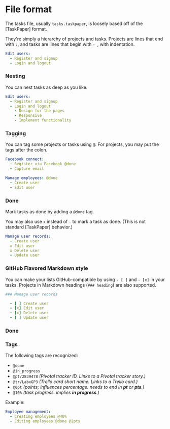 File format
===========

The tasks file, usually `tasks.taskpaper`, is loosely based off of the [TaskPaper] format. 

They're simply a hierarchy of projects and tasks. Projects are lines that end with `:`, and tasks are lines that begin with `- `, with indentation.

``` yaml
Edit users:
  - Register and signup
  - Login and logout
```

### Nesting

You can nest tasks as deep as you like.

``` yaml
Edit users:
  - Register and signup
  - Login and logout
    - Design for the pages
    - Responsive
    - Implement functionality
```

### Tagging

You can tag some projects or tasks using `@`. For projects, you may put the tags after the colon.

``` yaml
Facebook connect:
  - Register via Facebook @done
  - Capture email

Manage employees: @done
  - Create user
  - Edit user
```

### Done

Mark tasks as done by adding a `@done` tag.
  
You may also use `x` instead of `-` to mark a task as done. (This is not standard [TaskPaper] behavior.)

``` yaml
Manage user records:
  - Create user
  x Edit user
  x Delete user
  - Update user
```

### GitHub Flavored Markdown style

You can make your lists GitHub-compatible by using `- [ ]` and `- [x]` in your tasks. Projects in Markdown headings (`### heading`) are also supported.

``` yaml
### Manage user records

  - [ ] Create user
  - [x] Edit user
  - [x] Delete user
  - [ ] Update user
```

### Done

### Tags

The following tags are recognized:

 - `@done`
 - `@in_progress`
 - `@pt/2839478` *(Pivotal tracker ID. Links to a Pivotal tracker story.)*
 - `@tr/LabxGP3` *(Trello card short name. Links to a Trello card.)*
 - `@0pt` *(points; influences percentage. needs to end in __pt__ or __pts__.)*
 - `@10%` *(task progress. implies __in progress__.)*

Example:

``` yaml
Employee management:
  - Creating employees @40%
  - Editing employees @done @2pts
```

